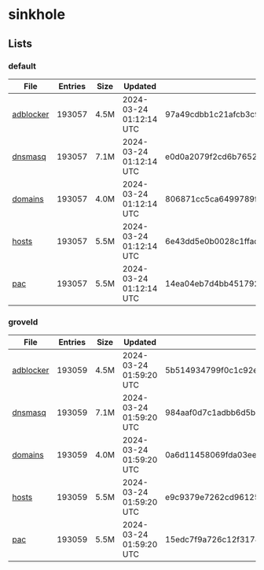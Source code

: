 # sinkhole

## Lists

### default

|File|Entries|Size|Updated|Hash|
|-|-|-|-|-|
|[adblocker](https://raw.githubusercontent.com/groveld/sinkhole/lists/default/adblocker.txt)|193057|4.5M|2024-03-24 01:12:14 UTC|97a49cdbb1c21afcb3c9af17068af2fd33da1c1d9d72eee9574d6f1ad002e2e3|
|[dnsmasq](https://raw.githubusercontent.com/groveld/sinkhole/lists/default/dnsmasq.txt)|193057|7.1M|2024-03-24 01:12:14 UTC|e0d0a2079f2cd6b7652ceedf2a3e2a626d4499b0a8a5df29c2894194bf3e0b04|
|[domains](https://raw.githubusercontent.com/groveld/sinkhole/lists/default/domains.txt)|193057|4.0M|2024-03-24 01:12:14 UTC|806871cc5ca6499789f03f1b073fcb9515cdb7342379d0602dca7c9f043a4e34|
|[hosts](https://raw.githubusercontent.com/groveld/sinkhole/lists/default/hosts.txt)|193057|5.5M|2024-03-24 01:12:14 UTC|6e43dd5e0b0028c1ffadba9c47612c629fd40578739bf9de380ecab571e21e7f|
|[pac](https://raw.githubusercontent.com/groveld/sinkhole/lists/default/pac.txt)|193057|5.5M|2024-03-24 01:12:14 UTC|14ea04eb7d4bb4517921c2fd841894173f2e31d9a569f8f4b921eb9b9bdf6427|

### groveld

|File|Entries|Size|Updated|Hash|
|-|-|-|-|-|
|[adblocker](https://raw.githubusercontent.com/groveld/sinkhole/lists/groveld/adblocker.txt)|193059|4.5M|2024-03-24 01:59:20 UTC|5b514934799f0c1c92ecaa221251bac25126634d3092d7b8349ba68eef8bf9c2|
|[dnsmasq](https://raw.githubusercontent.com/groveld/sinkhole/lists/groveld/dnsmasq.txt)|193059|7.1M|2024-03-24 01:59:20 UTC|984aaf0d7c1adbb6d5b3921d5cce2064f8c5aaab4359e0445b83ad047e2f525d|
|[domains](https://raw.githubusercontent.com/groveld/sinkhole/lists/groveld/domains.txt)|193059|4.0M|2024-03-24 01:59:20 UTC|0a6d11458069fda03ee0fbee547b33b15808efa04ed1043ae5e00dce69330458|
|[hosts](https://raw.githubusercontent.com/groveld/sinkhole/lists/groveld/hosts.txt)|193059|5.5M|2024-03-24 01:59:20 UTC|e9c9379e7262cd96125aeb02a31c64c77338a4da034fb733433d89033c38b76a|
|[pac](https://raw.githubusercontent.com/groveld/sinkhole/lists/groveld/pac.txt)|193059|5.5M|2024-03-24 01:59:20 UTC|15edc7f9a726c12f3178001488eed2625ad23397639a54b5346efdc05d6f4c42|
